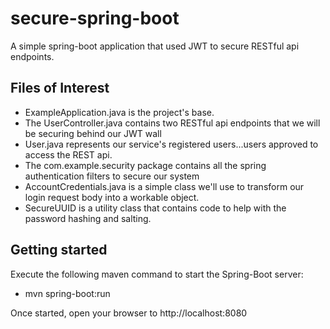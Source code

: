 secure-spring-boot
==============

A simple spring-boot application that used JWT to secure RESTful api endpoints.
 
Files of Interest
------------------------------
 * ExampleApplication.java is the project's base.
 * The UserController.java contains two RESTful api endpoints that we will be securing behind our JWT wall
 * User.java represents our service's registered users...users approved to access the REST api.
 * The com.example.security package contains all the spring authentication filters to secure our system
 * AccountCredentials.java is a simple class we'll use to transform our login request body into a workable object.
 * SecureUUID is a utility class that contains code to help with the password hashing and salting.
 
Getting started
------------------------------
Execute the following maven command to start the Spring-Boot server:

 * mvn spring-boot:run
 
 Once started, open your browser to http://localhost:8080
